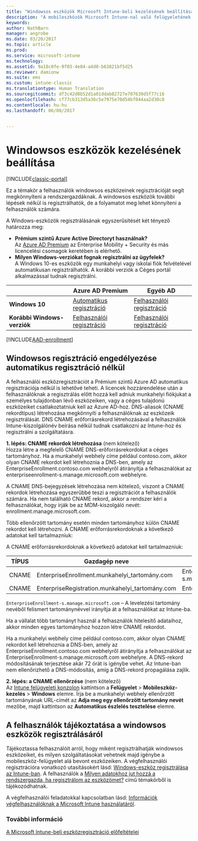 ```yaml
---
title: "Windowsos eszközök Microsoft Intune-beli kezelésének beállítása"
description: "A mobileszközök Microsoft Intune-nal való felügyeletének (MDM) engedélyezése Windows-eszközök esetén."
keywords: 
author: NathBarn
manager: angrobe
ms.date: 03/20/2017
ms.topic: article
ms.prod: 
ms.service: microsoft-intune
ms.technology: 
ms.assetid: 9a18c0fe-9f03-4e84-a4d0-b63821bf5d25
ms.reviewer: damionw
ms.suite: ems
ms.custom: intune-classic
ms.translationtype: Human Translation
ms.sourcegitcommit: df3c42d8b52d1a01ddab82727e707639d5f77c16
ms.openlocfilehash: cf77cb313d5a36c5e7975e70d54bf044aa2d30c8
ms.contentlocale: hu-hu
ms.lasthandoff: 06/08/2017


---
```


# <a name="set-up-windows-device-management"></a>Windowsos eszközök kezelésének beállítása

[!INCLUDE[classic-portal](../includes/classic-portal.md)]

Ez a témakör a felhasználók windowsos eszközeinek regisztrációját segít megkönnyíteni a rendszergazdáknak.  A windowsos eszközök további lépések nélkül is regisztrálhatók, de a folyamatot meg lehet könnyíteni a felhasználók számára.

A Windows-eszközök regisztrálásának egyszerűsítését két tényező határozza meg:
- **Prémium szintű Azure Active Directoryt használnak?** <br>Az [Azure AD Premium](https://docs.microsoft.com/azure/active-directory/active-directory-get-started-premium) az Enterprise Mobility + Security és más licencelési csomagok keretében is elérhető.
- **Milyen Windows-verziókat fognak regisztrálni az ügyfelek?** <br>A Windows 10-es eszközök egy munkahelyi vagy iskolai fiók felvételével automatikusan regisztrálhatók. A korábbi verziók a Céges portál alkalmazással tudnak regisztrálni.

||**Azure AD Premium**|**Egyéb AD**|
|----------|---------------|---------------|  
|**Windows 10**|[Automatikus regisztráció](#enable-windows-10-automatic-enrollment) |[Felhasználói regisztráció](#enable-windows-enrollment-without-azure-ad-premium)|
|**Korábbi Windows-verziók**|[Felhasználói regisztráció](#enable-windows-enrollment-without-azure-ad-premium)|[Felhasználói regisztráció](#enable-windows-enrollment-without-azure-ad-premium)|

[!INCLUDE[AAD-enrollment](../includes/win10-automatic-enrollment-aad.md)]

## <a name="enable-windows-enrollment-without-automatic-enrollment"></a>Windowsos regisztráció engedélyezése automatikus regisztráció nélkül
A felhasználói eszközregisztrációt a Prémium szintű Azure AD automatikus regisztrációja nélkül is lehetővé teheti. A licencek hozzárendelése után a felhasználóknak a regisztrálás előtt hozzá kell adniuk munkahelyi fiókjukat a személyes tulajdonban lévő eszközeiken, vagy a céges tulajdonú eszközeiket csatlakoztatniuk kell az Azure AD-hoz. DNS-aliasok (CNAME rekordtípus) létrehozása megkönnyíti a felhasználóknak az eszközeik regisztrálását. DNS CNAME erőforrásrekord létrehozásával a felhasználók Intune-kiszolgálónév beírása nélkül tudnak csatlakozni az Intune-hoz és regisztrálni a szolgáltatásra.

**1. lépés: CNAME rekordok létrehozása** (nem kötelező)<br>
Hozza létre a megfelelő CNAME DNS-erőforrásrekordokat a céges tartományhoz. Ha a munkahelyi webhely címe például contoso.com, akkor olyan CNAME rekordot kell létrehoznia a DNS-ben, amely az EnterpriseEnrollment.contoso.com webhelyről átirányítja a felhasználókat az enterpriseenrollment-s.manage.microsoft.com webhelyre.

A CNAME DNS-bejegyzések létrehozása nem kötelező, viszont a CNAME rekordok létrehozása egyszerűbbé teszi a regisztrációt a felhasználók számára. Ha nem található CNAME rekord, akkor a rendszer kéri a felhasználókat, hogy írják be az MDM-kiszolgáló nevét: enrollment.manage.microsoft.com.

Több ellenőrzött tartomány esetén minden tartományhoz külön CNAME rekordot kell létrehozni. A CNAME erőforrásrekordoknak a következő adatokat kell tartalmazniuk:

A CNAME erőforrásrekordoknak a következő adatokat kell tartalmazniuk:

|TÍPUS|Gazdagép neve|A következő helyre mutat|Élettartam|
|--------|-------------|-------------|-------|
|CNAME|EnterpriseEnrollment.munkahelyi_tartomány.com|EnterpriseEnrollment-s.manage.microsoft.com |1 óra|
|CNAME|EnterpriseRegistration.munkahelyi_tartomány.com|EnterpriseRegistration.windows.net|1 óra|

`EnterpriseEnrollment-s.manage.microsoft.com` – A levelezési tartomány nevéből felismert tartománynévvel irányítja át a felhasználókat az Intune-ba.

Ha a vállalat több tartományt használ a felhasználók hitelesítő adataihoz, akkor minden egyes tartományhoz hozzon létre CNAME rekordot.

Ha a munkahelyi webhely címe például contoso.com, akkor olyan CNAME rekordot kell létrehoznia a DNS-ben, amely az EnterpriseEnrollment.contoso.com webhelyről átirányítja a felhasználókat az EnterpriseEnrollment-s.manage.microsoft.com webhelyre. A DNS-rekord módosításának terjesztése akár 72 órát is igénybe vehet. Az Intune-ban nem ellenőrizhető a DNS-módosítás, amíg a DNS-rekord propagálása zajlik.

**2. lépés: a CNAME ellenőrzése** (nem kötelező)<br>
Az [Intune felügyeleti konzolon](https://manage.microsoft.com) kattintson a **Felügyelet** &gt; **Mobileszköz-kezelés** &gt; **Windows** elemre. Írja be a munkahelyi webhely ellenőrzött tartományának URL-címét az **Adja meg egy ellenőrzött tartomány nevét** mezőbe, majd kattintson az **Automatikus észlelés tesztelése** elemre.

## <a name="tell-users-how-to-enroll-windows-devices"></a>A felhasználók tájékoztatása a windowsos eszközök regisztrálásáról
Tájékoztassa felhasználóit arról, hogy miként regisztrálhatják windowsos eszközeiket, és milyen szolgáltatásokat vehetnek majd igénybe a mobileszköz-felügyelet alá bevont eszközeiken.
A végfelhasználói regisztrációra vonatkozó utasításokért lásd: [Windows-eszköz regisztrálása az Intune-ban](https://docs.microsoft.com/intune-user-help/enroll-your-device-in-intune-windows). A felhasználók a [Milyen adatokhoz jut hozzá a rendszergazda, ha regisztrálom az eszközömet?](https://docs.microsoft.com/intune-user-help/what-can-your-it-administrator-see-when-you-enroll-your-device-in-intune-windows) című témakörből is tájékozódhatnak.

A végfelhasználói feladatokkal kapcsolatban lásd: [Információk végfelhasználóknak a Microsoft Intune használatáról](/intune/end-user-educate).

### <a name="see-also"></a>További információ
[A Microsoft Intune-beli eszközregisztráció előfeltételei](prerequisites-for-enrollment.md)

